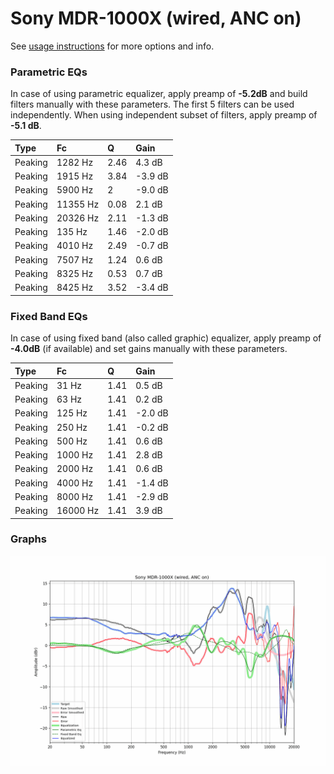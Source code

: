 # Sony MDR-1000X (wired, ANC on)
See [usage instructions](https://github.com/jaakkopasanen/AutoEq#usage) for more options and info.

### Parametric EQs
In case of using parametric equalizer, apply preamp of **-5.2dB** and build filters manually
with these parameters. The first 5 filters can be used independently.
When using independent subset of filters, apply preamp of **-5.1 dB**.

| Type    | Fc       |    Q | Gain    |
|:--------|:---------|:-----|:--------|
| Peaking | 1282 Hz  | 2.46 | 4.3 dB  |
| Peaking | 1915 Hz  | 3.84 | -3.9 dB |
| Peaking | 5900 Hz  | 2    | -9.0 dB |
| Peaking | 11355 Hz | 0.08 | 2.1 dB  |
| Peaking | 20326 Hz | 2.11 | -1.3 dB |
| Peaking | 135 Hz   | 1.46 | -2.0 dB |
| Peaking | 4010 Hz  | 2.49 | -0.7 dB |
| Peaking | 7507 Hz  | 1.24 | 0.6 dB  |
| Peaking | 8325 Hz  | 0.53 | 0.7 dB  |
| Peaking | 8425 Hz  | 3.52 | -3.4 dB |

### Fixed Band EQs
In case of using fixed band (also called graphic) equalizer, apply preamp of **-4.0dB**
(if available) and set gains manually with these parameters.

| Type    | Fc       |    Q | Gain    |
|:--------|:---------|:-----|:--------|
| Peaking | 31 Hz    | 1.41 | 0.5 dB  |
| Peaking | 63 Hz    | 1.41 | 0.2 dB  |
| Peaking | 125 Hz   | 1.41 | -2.0 dB |
| Peaking | 250 Hz   | 1.41 | -0.2 dB |
| Peaking | 500 Hz   | 1.41 | 0.6 dB  |
| Peaking | 1000 Hz  | 1.41 | 2.8 dB  |
| Peaking | 2000 Hz  | 1.41 | 0.6 dB  |
| Peaking | 4000 Hz  | 1.41 | -1.4 dB |
| Peaking | 8000 Hz  | 1.41 | -2.9 dB |
| Peaking | 16000 Hz | 1.41 | 3.9 dB  |

### Graphs
![](./Sony%20MDR-1000X%20(wired,%20ANC%20on).png)